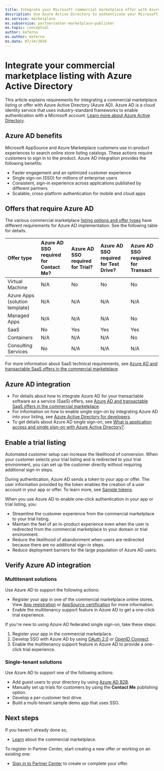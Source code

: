 ```yaml
---
title: Integrate your Microsoft commercial marketplace offer with Azure Active Directory
description: Use Azure Active Directory to authenticate your Microsoft AppSource and Azure Marketplace offers.
ms.service: marketplace
ms.subservice: partnercenter-marketplace-publisher
ms.topic: conceptual
author: keferna
ms.author: keferna
ms.date: 07/24/2020
---
```

# Integrate your commercial marketplace listing with Azure Active Directory

 This article explains requirements for integrating a commercial marketplace listing or offer with Azure Active Directory (Azure AD). Azure AD is a cloud identity service that uses industry-standard frameworks to enable authentication with a Microsoft account. [Learn more about Azure Active Directory](https://azure.microsoft.com/services/active-directory).

## Azure AD benefits

Microsoft AppSource and Azure Marketplace customers use in-product experiences to search online store listing catalogs. These actions require customers to sign in to the product. Azure AD integration provides the following benefits:

- Faster engagement and an optimized customer experience
- Single sign-on (SSO) for millions of enterprise users
- Consistent, sign-in experience across applications published by different partners
- Scalable, cross-platform authentication for mobile and cloud apps

## Offers that require Azure AD

The various commercial marketplace [listing options and offer types](determine-your-listing-type.md) have different requirements for Azure AD implementation. See the following table for details.

| Offer type    | Azure AD SSO required for Contact Me?  | Azure AD SSO required for Trial? | Azure AD SSO required for Test Drive?  | Azure AD SSO required for Transact |
| :------------------- | :-------------------|:-------------------|:-------------------|:-------------------|
| Virtual Machine | N/A | No | No | No |
| Azure Apps (solution template)  | N/A | N/A | N/A | N/A |
| Managed Apps  | N/A | N/A | N/A | No |
| SaaS  | No | Yes | Yes | Yes |
| Containers  | N/A | N/A | N/A | No |
| Consulting Services  | No | N/A | N/A | N/A |

For more information about SaaS technical requirements, see [Azure AD and transactable SaaS offers in the commercial marketplace](./azure-ad-saas.md).

## Azure AD integration

- For details about how to integrate Azure AD for your transactable software as a service (SaaS) offers, see [Azure AD and transactable SaaS offers in the commercial marketplace](./azure-ad-saas.md).
- For information on how to enable single sign-on by integrating Azure AD into your listing, see [Azure Active Directory for developers](../active-directory/develop/index.yml).
- To get details about Azure AD single sign-on, see [What is application access and single sign-on with Azure Active Directory?](../active-directory/manage-apps/what-is-single-sign-on.md).

## Enable a trial listing

Automated customer setup can increase the likelihood of conversion. When your customer selects your trial listing and is redirected to your trial environment, you can set up the customer directly without requiring additional sign-in steps.

During authentication, Azure AD sends a token to your app or offer. The user information provided by the token enables the creation of a user account in your app or offer. To learn more, see [Sample tokens](../active-directory/develop/id-tokens.md).

When you use Azure AD to enable one-click authentication in your app or trial listing, you:

- Streamline the customer experience from the commercial marketplace to your trial listing.
- Maintain the feel of an in-product experience even when the user is redirected from the commercial marketplace to your domain or trial environment.
- Reduce the likelihood of abandonment when users are redirected because there are no additional sign-in steps.
- Reduce deployment barriers for the large population of Azure AD users.

## Verify Azure AD integration

### Multitenant solutions

Use Azure AD to support the following actions:

- Register your app in one of the commercial marketplace online stores. View [App registration](../active-directory/develop/quickstart-register-app.md) or [AppSource certification](../active-directory/azuread-dev/howto-get-appsource-certified.md) for more information.
- Enable the multitenancy support feature in Azure AD to get a one-click trial experience.

If you're new to using Azure AD federated single sign-on, take these steps:

1. Register your app in the commercial marketplace.
1. Develop SSO with Azure AD by using [OAuth 2.0](../active-directory/azuread-dev/v1-protocols-oauth-code.md) or [OpenID Connect](../active-directory/azuread-dev/v1-protocols-openid-connect-code.md).
1. Enable the multitenancy support feature in Azure AD to provide a one-click trial experience.

### Single-tenant solutions

Use Azure AD to support one of the following actions:

- Add guest users to your directory by using [Azure AD B2B](../active-directory/external-identities/what-is-b2b.md).
- Manually set up trials for customers by using the **Contact Me** publishing option.
- Develop a per-customer test drive.
- Build a multi-tenant sample demo app that uses SSO.

## Next steps

If you haven't already done so, 

- [Learn](https://azuremarketplace.microsoft.com/sell) about the commercial marketplace.

To register in Partner Center, start creating a new offer or working on an existing one:

- [Sign in to Partner Center](https://partner.microsoft.com/dashboard/account/v3/enrollment/introduction/partnership) to create or complete your offer.